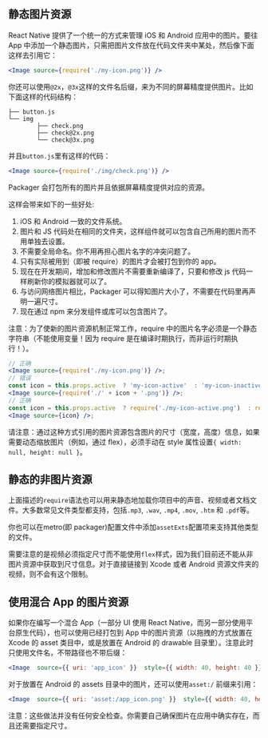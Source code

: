 ## 静态图片资源

React Native 提供了一个统一的方式来管理 iOS 和 Android 应用中的图片。要往 App 中添加一个静态图片，只需把图片文件放在代码文件夹中某处，然后像下面这样去引用它：

```jsx
<Image source={require('./my-icon.png')} />
```

你还可以使用`@2x`，`@3x`这样的文件名后缀，来为不同的屏幕精度提供图片。比如下面这样的代码结构：

```
├── button.js
└── img    
		├── check.png    
		├── check@2x.png    
		└── check@3x.png
```

并且`button.js`里有这样的代码：

```jsx
<Image source={require('./img/check.png')} />
```

Packager 会打包所有的图片并且依据屏幕精度提供对应的资源。

这样会带来如下的一些好处:

1. iOS 和 Android 一致的文件系统。
2. 图片和 JS 代码处在相同的文件夹，这样组件就可以包含自己所用的图片而不用单独去设置。
3. 不需要全局命名。你不用再担心图片名字的冲突问题了。
4. 只有实际被用到（即被 require）的图片才会被打包到你的 app。
5. 现在在开发期间，增加和修改图片不需要重新编译了，只要和修改 js 代码一样刷新你的模拟器就可以了。
6. 与访问网络图片相比，Packager 可以得知图片大小了，不需要在代码里再声明一遍尺寸。
7. 现在通过 npm 来分发组件或库可以包含图片了。

注意：为了使新的图片资源机制正常工作，require 中的图片名字必须是一个静态字符串（不能使用变量！因为 require 是在编译时期执行，而非运行时期执行！）。

```jsx
// 正确
<Image source={require('./my-icon.png')} />;
// 错误
const icon = this.props.active  ? 'my-icon-active'  : 'my-icon-inactive';
<Image source={require('./' + icon + '.png')} />;
// 正确
const icon = this.props.active  ? require('./my-icon-active.png')  : require('./my-icon-inactive.png');
<Image source={icon} />;
```

请注意：通过这种方式引用的图片资源包含图片的尺寸（宽度，高度）信息，如果需要动态缩放图片（例如，通过 flex），必须手动在 style 属性设置`{ width: null, height: null }`。

## 静态的非图片资源

上面描述的`require`语法也可以用来静态地加载你项目中的声音、视频或者文档文件。大多数常见文件类型都支持，包括`.mp3`, `.wav`, `.mp4`, `.mov`, `.htm` 和 `.pdf`等。

你也可以在metro(即 packager)配置文件中添加`assetExts`配置项来支持其他类型的文件。

需要注意的是视频必须指定尺寸而不能使用`flex`样式，因为我们目前还不能从非图片资源中获取到尺寸信息。对于直接链接到 Xcode 或者 Android 资源文件夹的视频，则不会有这个限制。

## 使用混合 App 的图片资源

如果你在编写一个混合 App（一部分 UI 使用 React Native，而另一部分使用平台原生代码），也可以使用已经打包到 App 中的图片资源（以拖拽的方式放置在 Xcode 的 asset 类目中，或是放置在 Android 的 drawable 目录里）。注意此时只使用文件名，不带路径也不带后缀：

```jsx
<Image  source={{ uri: 'app_icon' }}  style={{ width: 40, height: 40 }}/>
```

对于放置在 Android 的 assets 目录中的图片，还可以使用`asset:/` 前缀来引用：

```jsx
<Image  source={{ uri: 'asset:/app_icon.png' }}  style={{ width: 40, height: 40 }}/>
```

注意：这些做法并没有任何安全检查。你需要自己确保图片在应用中确实存在，而且还需要指定尺寸。